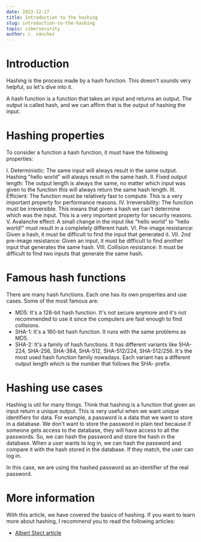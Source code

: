 ```yaml
---
date: 2023-12-17
title: Introduction to the hashing
slug: introduction-to-the-hashing 
topic: cibersecurity
author: c. sánchez
---
```


# Introduction

Hashing is the process made by a hash function. This doesn't sounds very helpful, so let's dive into it. 

A hash function is a function that takes an input and returns an output. The output is called hash, and we can affirm that is the output of hashing the input.

# Hashing properties

To consider a function a hash function, it must have the following properties:

I. Deterministic: The same input will always result in the same output. Hashing "hello world" will always result in the same hash.
II. Fixed output length: The output length is always the same, no matter which input was given to the function this will always return the same hash length.
III. Efficient: The function must be relatively fast to compute. This is a very important property for performance reasons. 
IV. Irreversibility: The function must be irreversible. This means that given a hash we can't determine which was the input. This is a very important property for security reasons.  
V. Avalanche effect: A small change in the input like "hello world" to "hello world!" must result in a completely different hash.
VI. Pre-image resistance: Given a hash, it must be difficult to find the input that generated it. 
VII. 2nd pre-image resistance: Given an input, it must be difficult to find another input that generates the same hash. 
VIII. Collision resistance: It must be difficult to find two inputs that generate the same hash.

# Famous hash functions

There are many hash functions. Each one has its own properties and use cases. Some of the most famous are:

- MD5: It's a 128-bit hash function. It's not secure anymore and it's not recommended to use it since the computers are fast enough to find collisions.
- SHA-1: It's a 160-bit hash function. It runs with the same problems as MD5.
- SHA-2: It's a family of hash functions. It has different variants like SHA-224, SHA-256, SHA-384, SHA-512, SHA-512/224, SHA-512/256. It's the most used hash function family nowadays. Each variant has a different output length which is the number that follows the SHA- prefix.

# Hashing use cases

Hashing is util for many things. Think that hashing is a function that given an input return a unique output. This is very useful when we want unique identifiers for data. For example, a password is a data that we want to store in a database. We don't want to store the password in plain text because if someone gets access to the database, they will have access to all the passwords. So, we can hash the password and store the hash in the database. When a user wants to log in, we can hash the password and compare it with the hash stored in the database. If they match, the user can log in. 

In this case, we are using the hashed password as an identifier of the real password. 

# More information

With this article, we have covered the basics of hashing. If you want to learn more about hashing, I recommend you to read the following articles:

- [Albert Stect article](https://www.baeldung.com/cs/hashing)
